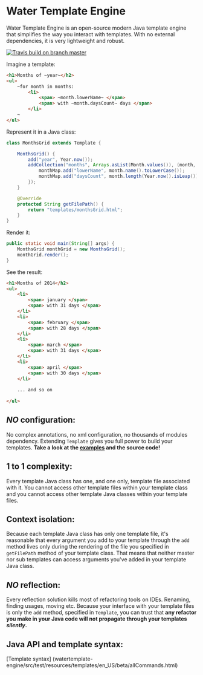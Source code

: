 Water Template Engine
===

Water Template Engine is an open-source modern Java template engine that simplifies the way you interact with templates.
With no external dependencies, it is very lightweight and robust.

[![Travis build on branch master](https://api.travis-ci.org/tiagobento/watertemplate-engine.svg?branch=master)](https://travis-ci.org/tiagobento/watertemplate-engine)

Imagine a template:
```html
<h1>Months of ~year~</h2>
<ul>
    ~for month in months:
        <li>
            <span> ~month.lowerName~ </span>
            <span> with ~month.daysCount~ days </span>
        </li>
    ~
</ul>
``` 
Represent it in a Java class:
```java
class MonthsGrid extends Template {

    MonthsGrid() {
        add("year", Year.now());
        addCollection("months", Arrays.asList(Month.values()), (month, monthMap) -> {
            monthMap.add("lowerName", month.name().toLowerCase());
            monthMap.add("daysCount", month.length(Year.now().isLeap()));
        });
    }

    @Override
    protected String getFilePath() {
        return "templates/monthsGrid.html";
    }
}
```
Render it:
```java
public static void main(String[] args) {
    MonthsGrid monthGrid = new MonthsGrid();
    monthGrid.render();
}
```
See the result:
```html
<h1>Months of 2014</h2>
<ul>
    <li>
        <span> january </span>
        <span> with 31 days </span>
    </li>
    <li>
        <span> february </span>
        <span> with 28 days </span>
    </li>
    <li>
        <span> march </span>
        <span> with 31 days </span>
    </li>
    <li>
        <span> april </span>
        <span> with 30 days </span>
    </li>
    
    ... and so on
    
</ul>
```
    
_NO_ configuration:
--
No complex annotations, no xml configuration, no thousands of modules dependency. Extending `Template`
gives you full power to build your templates. **Take a look at the [examples](watertexample-example/src/main/java/org/watertemplate/example/app/Main.java) and the source code!**

1 to 1 complexity:
---
Every template Java class has one, and one only, template file associated with it.
You cannot access other template files within your template class and you cannot access
other template Java classes within your template files.

Context isolation:
---
Because each template Java class has only one template file, it's reasonable that every
argument you add to your template through the `add` method lives only during the rendering
of the file you specified in `getFilePath` method of your template class.
That means that neither master nor sub templates can access arguments you've added in your template Java class.

_NO_ reflection:
--
Every reflection solution kills most of refactoring tools on IDEs. Renaming, finding usages, moving etc.
Because your interface with your template files is only the `add` method, specified in `Template`, 
you can trust that **any refactor you make in your Java code will not propagate through your templates _silently_.**

Java API and template syntax:
--
[Template syntax] (watertemplate-engine/src/test/resources/templates/en_US/beta/allCommands.html)
